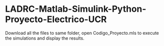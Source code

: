 # LADRC-Matlab-Simulink-Python-Proyecto-Electrico-UCR

Download all the files to same folder, open Codigo_Proyecto.mls to execute the simulations and display the results.
